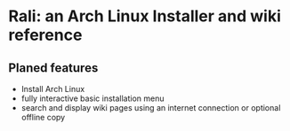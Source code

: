 # Rali: an Arch Linux Installer and wiki reference
## Planed features
- Install Arch Linux
- fully interactive basic installation menu
- search and display wiki pages using an internet connection or optional offline copy 
